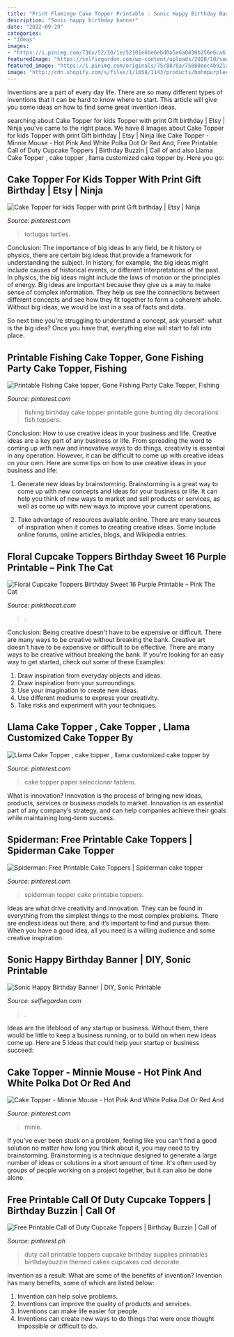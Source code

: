 ```yaml
---
title: "Print Flamingo Cake Topper Printable : Sonic Happy Birthday Banner"
description: "Sonic happy birthday banner"
date: "2022-09-29"
categories:
- "ideas"
images:
- "https://i.pinimg.com/736x/52/10/1e/52101e6be6ebd0a5e6a0430b256e6ca6.jpg"
featuredImage: "https://selfiegarden.com/wp-content/uploads/2020/10/sonic-printable.jpg"
featured_image: "https://i.pinimg.com/originals/75/88/0a/75880aec4b921aea6e679a133375de89.jpg"
image: "http://cdn.shopify.com/s/files/1/1658/1143/products/bohopurplecupcaketopper_800x.jpg?v=1571601900"
---
```



Inventions are a part of every day life. There are so many different types of inventions that it can be hard to know where to start. This article will give you some ideas on how to find some great invention ideas.

	

		
searching about Cake Topper for kids Topper with print Gift birthday | Etsy | Ninja you've came to the right place. We have 8 Images about Cake Topper for kids Topper with print Gift birthday | Etsy | Ninja like Cake Topper - Minnie Mouse - Hot Pink And White Polka Dot Or Red And, Free Printable Call of Duty Cupcake Toppers | Birthday Buzzin | Call of and also Llama Cake Topper , cake topper , llama customized cake topper by. Here you go:
		
    
## Cake Topper For Kids Topper With Print Gift Birthday | Etsy | Ninja

<img loading=lazy src="https://i.pinimg.com/736x/cb/7f/de/cb7fde05df87ed24e71f333010aa71d0.jpg" onerror="this.onerror=null;this.src='https://tse2.mm.bing.net/th?id=OIP.clmYbIIfr4SjI0zAlnRPrgHaKg&amp;pid=15.1';" alt="Cake Topper for kids Topper with print Gift birthday | Etsy | Ninja">

_Source: pinterest.com_

>tortugas turtles. 

	

Conclusion: The importance of big ideas
In any field, be it history or physics, there are certain big ideas that provide a framework for understanding the subject. In history, for example, the big ideas might include causes of historical events, or different interpretations of the past. In physics, the big ideas might include the laws of motion or the principles of energy.
Big ideas are important because they give us a way to make sense of complex information. They help us see the connections between different concepts and see how they fit together to form a coherent whole. Without big ideas, we would be lost in a sea of facts and data.

So next time you're struggling to understand a concept, ask yourself: what is the big idea? Once you have that, everything else will start to fall into place.

    
## Printable Fishing Cake Topper, Gone Fishing Party Cake Topper, Fishing

<img loading=lazy src="https://i.pinimg.com/originals/cf/82/f7/cf82f78f59a4e3810164a6f6775cbbcc.jpg" onerror="this.onerror=null;this.src='https://tse3.mm.bing.net/th?id=OIP.z4L3j1mk44EBZKb2d1y7zAHaKS&amp;pid=15.1';" alt="Printable Fishing Cake topper, Gone Fishing Party Cake Topper, Fishing">

_Source: pinterest.com_

>fishing birthday cake topper printable gone bunting diy decorations fish toppers. 

	

Conclusion: How to use creative ideas in your business and life.
Creative ideas are a key part of any business or life. From spreading the word to coming up with new and innovative ways to do things, creativity is essential in any operation. However, it can be difficult to come up with creative ideas on your own. Here are some tips on how to use creative ideas in your business and life: 
1) Generate new ideas by brainstorming. Brainstorming is a great way to come up with new concepts and ideas for your business or life. It can help you think of new ways to market and sell products or services, as well as come up with new ways to improve your current operations. 

2) Take advantage of resources available online. There are many sources of inspiration when it comes to creating creative ideas. Some include online forums, online articles, blogs, and Wikipedia entries.

    
## Floral Cupcake Toppers Birthday Sweet 16 Purple Printable – Pink The Cat

<img loading=lazy src="http://cdn.shopify.com/s/files/1/1658/1143/products/bohopurplecupcaketopper_800x.jpg?v=1571601900" onerror="this.onerror=null;this.src='https://tse1.mm.bing.net/th?id=OIP.0pWXcJBsusSqSzuHDuoXyQHaHa&amp;pid=15.1';" alt="Floral Cupcake Toppers Birthday Sweet 16 Purple Printable – Pink The Cat">

_Source: pinkthecat.com_

>. 

	

Conclusion: Being creative doesn't have to be expensive or difficult. There are many ways to be creative without breaking the bank.
Creative art doesn't have to be expensive or difficult to be effective. There are many ways to be creative without breaking the bank. If you're looking for an easy way to get started, check out some of these Examples: 
1. Draw inspiration from everyday objects and ideas.
2. Draw inspiration from your surroundings.
3. Use your imagination to create new ideas. 
4. Use different mediums to express your creativity.
5. Take risks and experiment with your techniques.

    
## Llama Cake Topper , Cake Topper , Llama Customized Cake Topper By

<img loading=lazy src="https://i.pinimg.com/originals/75/88/0a/75880aec4b921aea6e679a133375de89.jpg" onerror="this.onerror=null;this.src='https://tse2.mm.bing.net/th?id=OIP.7RCVW_fLYrp8PkPj269KlwHaJ5&amp;pid=15.1';" alt="Llama Cake Topper , cake topper , llama customized cake topper by">

_Source: pinterest.com_

>cake topper paper seleccionar tablero. 

	

What is innovation?
Innovation is the process of bringing new ideas, products, services or business models to market. Innovation is an essential part of any company’s strategy, and can help companies achieve their goals while maintaining long-term success.

    
## Spiderman: Free Printable Cake Toppers | Spiderman Cake Topper

<img loading=lazy src="https://i.pinimg.com/736x/52/10/1e/52101e6be6ebd0a5e6a0430b256e6ca6.jpg" onerror="this.onerror=null;this.src='https://tse2.mm.bing.net/th?id=OIP.6B9GoSfMTjWquxha6HxLxwAAAA&amp;pid=15.1';" alt="Spiderman: Free Printable Cake Toppers | Spiderman cake topper">

_Source: pinterest.com_

>spiderman topper cake printable toppers. 

	

Ideas are what drive creativity and innovation. They can be found in everything from the simplest things to the most complex problems. There are endless ideas out there, and it’s important to find and pursue them. When you have a good idea, all you need is a willing audience and some creative inspiration.

    
## Sonic Happy Birthday Banner | DIY, Sonic Printable

<img loading=lazy src="https://selfiegarden.com/wp-content/uploads/2020/10/sonic-printable.jpg" onerror="this.onerror=null;this.src='https://tse4.mm.bing.net/th?id=OIP.RWZyryys9AaxK2ARMtW0kAHaKa&amp;pid=15.1';" alt="Sonic Happy Birthday Banner | DIY, Sonic Printable">

_Source: selfiegarden.com_

>. 

	

Ideas are the lifeblood of any startup or business. Without them, there would be little to keep a business running, or to build on when new ideas come up. Here are 5 ideas that could help your startup or business succeed:

    
## Cake Topper - Minnie Mouse - Hot Pink And White Polka Dot Or Red And

<img loading=lazy src="https://i.pinimg.com/originals/1a/ae/3e/1aae3e69e4682288379982561f8b6349.jpg" onerror="this.onerror=null;this.src='https://tse2.mm.bing.net/th?id=OIP.f5FyQSVRkQQAgquPJlDPWQHaIp&amp;pid=15.1';" alt="Cake Topper - Minnie Mouse - Hot Pink And White Polka Dot Or Red And">

_Source: pinterest.com_

>minie. 

	

If you've ever been stuck on a problem, feeling like you can't find a good solution no matter how long you think about it, you may need to try brainstorming. Brainstorming is a technique designed to generate a large number of ideas or solutions in a short amount of time. It's often used by groups of people working on a project together, but it can also be done alone.

    
## Free Printable Call Of Duty Cupcake Toppers | Birthday Buzzin | Call Of

<img loading=lazy src="https://i.pinimg.com/736x/c0/5f/a9/c05fa90b6ad6c2e8b6c43188803353d4.jpg" onerror="this.onerror=null;this.src='https://tse4.mm.bing.net/th?id=OIP.GxeahiO5z8E6vF_8ZZPOygHaEf&amp;pid=15.1';" alt="Free Printable Call of Duty Cupcake Toppers | Birthday Buzzin | Call of">

_Source: pinterest.ph_

>duty call printable toppers cupcake birthday supplies printables birthdaybuzzin themed cakes cupcakes cod decorate. 

	

Invention as a result: What are some of the benefits of invention?
Invention has many benefits, some of which are listed below: 
1. Invention can help solve problems. 
2. Inventions can improve the quality of products and services. 
3. Inventions can make life easier for people. 
4. Inventions can create new ways to do things that were once thought impossible or difficult to do.

